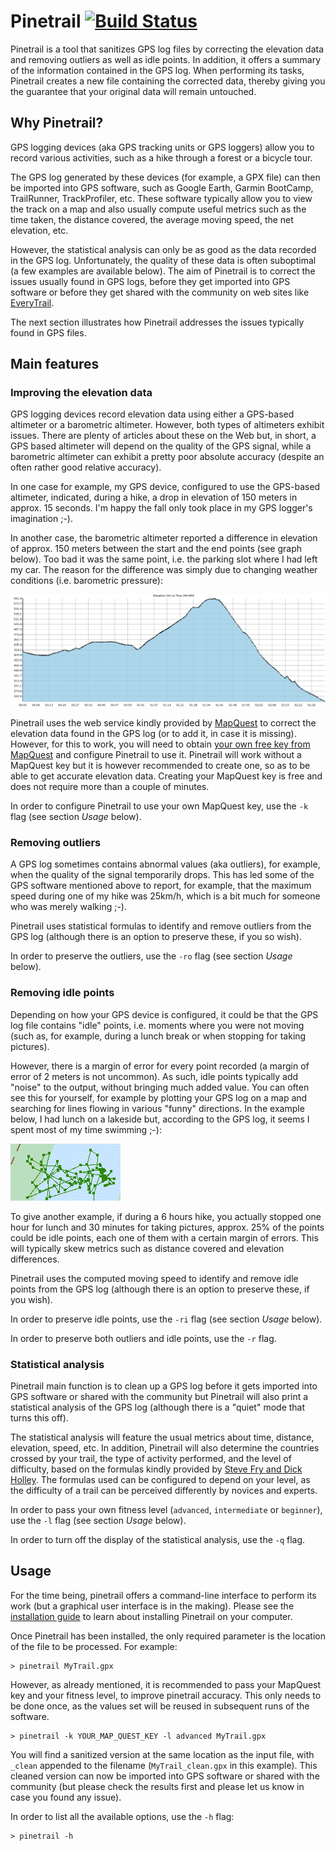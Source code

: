 # Pinetrail [![Build Status](https://travis-ci.org/sosna/pinetrail.svg?branch=master)](https://travis-ci.org/sosna/pinetrail)

Pinetrail is a tool that sanitizes GPS log files by correcting the elevation
data and removing outliers as well as idle points. In addition, it offers a
summary of the information contained in the GPS log. When performing its
tasks, Pinetrail creates a new file containing the corrected data, thereby
giving you the guarantee that your original data will remain untouched.

## Why Pinetrail?

GPS logging devices (aka GPS tracking units or GPS loggers) allow you to record
various activities, such as a hike through a forest or a bicycle tour.

The GPS log generated by these devices (for example, a GPX file) can then be
imported into GPS software, such as Google Earth, Garmin BootCamp, TrailRunner,
TrackProfiler, etc. These software typically allow you to view the track on a
map and also usually compute useful metrics such as the time taken, the
distance covered, the average moving speed, the net elevation, etc.

However, the statistical analysis can only be as good as the data recorded in
the GPS log. Unfortunately, the quality of these data is often suboptimal (a
few examples are available below). The aim of Pinetrail is to correct the
issues usually found in GPS logs, before they get imported into GPS software
or before they get shared with the community on web sites like [EveryTrail](http://www.everytrail.com/).

The next section illustrates how Pinetrail addresses the issues typically found
in GPS files.

## Main features

### Improving the elevation data

GPS logging devices record elevation data using either a GPS-based
altimeter or a barometric altimeter. However, both types of altimeters exhibit
issues. There are plenty of articles about these on the Web but, in short,
a GPS based altimeter will depend on the quality of the GPS signal, while a
barometric altimeter can exhibit a pretty poor absolute accuracy (despite an
often rather good relative accuracy).

In one case for example, my GPS device, configured to use the GPS-based
altimeter, indicated, during a hike, a drop in elevation of 150 meters in
approx. 15 seconds. I'm happy the fall only took place in my GPS logger's
imagination ;-).

In another case, the barometric altimeter reported a difference in elevation of
approx. 150 meters between the start and the end points (see graph below).
Too bad it was the same point, i.e. the parking slot where I had left my car.
The reason for the difference was simply due to changing weather conditions
(i.e. barometric pressure):

![Idle points on the map](assets/img/barometric-altimeter.png)

Pinetrail uses the web service kindly provided by
[MapQuest](http://www.mapquest.com/) to correct the elevation data found in the
GPS log (or to add it, in case it is missing). However, for this to work, you
will need to obtain
[your own free key from MapQuest](http://developer.mapquest.com/) and configure
Pinetrail to use it. Pinetrail will work without a MapQuest key but it is
however recommended to create one, so as to be able to get accurate elevation
data. Creating your MapQuest key is free and does not require more
than a couple of minutes.

In order to configure Pinetrail to use your own MapQuest key, use the `-k`
flag (see section *Usage* below).

### Removing outliers

A GPS log sometimes contains abnormal values (aka outliers), for example, when
the quality of the signal temporarily drops. This has led some of
the GPS software mentioned above to report, for example, that the maximum speed
during one of my hike was 25km/h, which is a bit much for someone who was merely
walking ;-).

Pinetrail uses statistical formulas to identify and remove outliers from the GPS
log (although there is an option to preserve these, if you so wish).

In order to preserve the outliers, use the `-ro` flag (see section *Usage*
below).

### Removing idle points

Depending on how your GPS device is configured, it could be that the GPS log
file contains "idle" points, i.e. moments where you were not moving (such as,
for example, during a lunch break or when stopping for taking pictures).

However, there is a margin of error for every point recorded (a margin of
error of 2 meters is not uncommon). As such, idle points typically add "noise"
to the output, without bringing much added value. You can often see this for
yourself, for example by plotting your GPS log on a map and searching for
lines flowing in various "funny" directions. In the example below, I had lunch
on a lakeside but, according to the GPS log, it seems I spent most of my time
swimming ;-):

![Idle points on the map](assets/img/idle.png)

To give another example, if during a 6 hours hike, you actually stopped one hour
for lunch and 30 minutes for taking pictures, approx. 25% of the points could be
idle points, each one of them with a certain margin of errors. This will
typically skew metrics such as distance covered and elevation differences.

Pinetrail uses the computed moving speed to identify and remove idle points from
the GPS log (although there is an option to preserve these, if you wish).

In order to preserve idle points, use the `-ri` flag (see section *Usage*
below).

In order to preserve both outliers and idle points, use the `-r` flag.

### Statistical analysis

Pinetrail main function is to clean up a GPS log before it gets imported into
GPS software or shared with the community but Pinetrail will also print a
statistical analysis of the GPS log (although there is a "quiet" mode that
turns this off).

The statistical analysis will feature the usual metrics about time, distance,
elevation, speed, etc. In addition, Pinetrail will also determine the countries
crossed by your trail, the type of activity performed, and the level of
difficulty, based on the formulas kindly provided by
[Steve Fry and Dick Holley](http://www.hikingincolorado.org/hikecalc.html).
The formulas used can be configured to depend on your level, as the difficulty
of a trail can be perceived differently by novices and experts.

In order to pass your own fitness level (`advanced`, `intermediate` or
`beginner`), use the `-l` flag (see section *Usage* below).

In order to turn off the display of the statistical analysis, use the `-q`
flag.

## Usage

For the time being, pinetrail offers a command-line interface to perform its
work (but a graphical user interface is in the making). Please see the
[installation guide](INSTALL.md) to learn about installing Pinetrail on your
computer.

Once Pinetrail has been installed, the only required parameter is the
location of the file to be processed. For example:

```
> pinetrail MyTrail.gpx
```

However, as already mentioned, it is recommended to pass your MapQuest key and
your fitness level, to improve pinetrail accuracy. This only needs to be done
once, as the values set will be reused in subsequent runs of the software.

```
> pinetrail -k YOUR_MAP_QUEST_KEY -l advanced MyTrail.gpx
```

You will find a sanitized version at the same location as the input file,
with `_clean` appended to the filename (`MyTrail_clean.gpx` in this
example). This cleaned version can now be imported into GPS software or
shared with the community (but please check the results first and please let us
know in case you found any issue).

In order to list all the available options, use the `-h` flag:

```
> pinetrail -h
```
